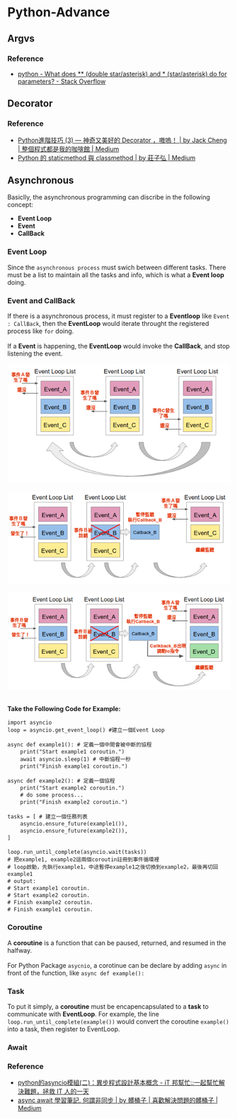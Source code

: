# Python-Advance
## Argvs
### Reference
* [python - What does ** (double star/asterisk) and * (star/asterisk) do for parameters? - Stack Overflow](https://stackoverflow.com/questions/36901/what-does-double-star-asterisk-and-star-asterisk-do-for-parameters)
## Decorator
### Reference
* [Python進階技巧 (3) — 神奇又美好的 Decorator ，嗷嗚！ | by Jack Cheng | 整個程式都是我的咖啡館 | Medium](https://medium.com/citycoddee/python%E9%80%B2%E9%9A%8E%E6%8A%80%E5%B7%A7-3-%E7%A5%9E%E5%A5%87%E5%8F%88%E7%BE%8E%E5%A5%BD%E7%9A%84-decorator-%E5%97%B7%E5%97%9A-6559edc87bc0)
* [Python 的 staticmethod 與 classmethod | by 莊子弘 | Medium](https://ji3g4zo6qi6.medium.com/python-tips-5d36df9f6ad5)

## Asynchronous
Basiclly, the asynchronous programming can discribe in the following concept:
* **Event Loop**
* **Event**
* **CallBack**

### Event Loop
Since the `asynchronous process` must swich between different tasks. There must be a list to maintain all the tasks and info, which is what a **Event loop** doing.

### Event and CallBack
If there is a asynchronous process, it must register to a **Eventloop** like `Event : CallBack`, then the **EventLoop** would iterate throught the registered process like `for` doing.
<br><br>
If a **Event** is happening, the **EventLoop** would invoke the **CallBack**, and stop listening the event.

![](https://github.com/a22057916w/python_advance/blob/main/.meta/eventloop1.png)
<br><br>
![](https://github.com/a22057916w/python_advance/blob/main/.meta/eventloop2.png)
<br><br>
![](https://github.com/a22057916w/python_advance/blob/main/.meta/eventloop3.png)
<br><br>

**Take the Following Code for Example:**
```
import asyncio
loop = asyncio.get_event_loop() #建立一個Event Loop

async def example1(): # 定義一個中間會被中斷的協程
    print("Start example1 coroutin.")
    await asyncio.sleep(1) # 中斷協程一秒
    print("Finish example1 coroutin.")

async def example2(): # 定義一個協程
    print("Start example2 coroutin.")
    # do some process...
    print("Finish example2 coroutin.")

tasks = [ # 建立一個任務列表
    asyncio.ensure_future(example1()),
    asyncio.ensure_future(example2()),
]

loop.run_until_complete(asyncio.wait(tasks))
# 把example1, example2這兩個coroutin註冊到事件循環裡
# loop啟動，先執行example1，中途暫停example1之後切換到example2，最後再切回example1
# output:
# Start example1 coroutin.
# Start example2 coroutin.
# Finish example2 coroutin.
# Finish example1 coroutin.
```

### Coroutine
A **coroutine** is a function that can be paused, returned, and resumed in the halfway.
<br><br>
For Python Package `asycnio`, a corotinue can be declare by adding `async` in front of the function, like ```async def example():```

### Task
To put it simply, a **coroutine** must be encapencapsulated to a **task** to communicate with **EventLoop**.
For example, the line `loop.run_until_complete(example())` would convert the coroutine `example()` into a task, then register to EventLoop.

### Await


### Reference
* [python的asyncio模組(二)：異步程式設計基本概念 - iT 邦幫忙::一起幫忙解決難題，拯救 IT 人的一天](https://ithelp.ithome.com.tw/articles/10199403)
* [async await 學習筆記. 何謂非同步 | by 髒桶子 | 喜歡解決問題的髒桶子 | Medium](https://medium.com/%E9%AB%92%E6%A1%B6%E5%AD%90/aysnc-await-%E6%95%99%E5%AD%B8%E7%AD%86%E8%A8%98-debabdb9db0e)
